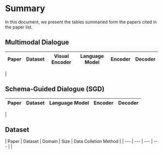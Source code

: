 # Summary
In this document, we present the tables summaried form the papers cited in the paper list.

## Multimodal Dialogue
| Paper | Dataset | Visual Encoder | Language Model | Encoder | Decoder |
| --- | --- | --- | --- | --- | --- |
|

## Schema-Guided Dialogue (SGD)

| Paper | Dataset | Language Model | Encoder | Decoder |
| --- | --- | --- | --- | --- |
|

## Dataset
| Paper | Dataset | Domain | Size | Data Colletion Method |
| --- | --- | --- | --- |
|
